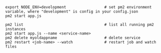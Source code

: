     export NODE_ENV=development                 # set pm2 environment variable, where "development" is config in your config.json
    pm2 start app.js

    pm2 list                                    # list all running pm2 instances
    pm2 start app.js --name <service-name>
    pm2 delete myoldappname                     # delete service
    pm2 restart <job-name> --watch              # restart job and watch files
